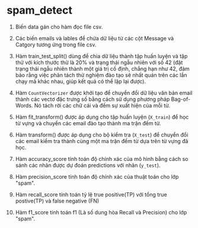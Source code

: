 # spam_detect
1.	Biến data gán cho hàm đọc file csv.
2.	Các biến emails và lables để chứa dữ liệu từ các cột Message và Catgory tương ứng trong file csv.
3. 	Hàm train_test_split() dùng để chia dữ liệu thành tập huấn luyện và tập thử với kích thước thử là 20% và
    trạng thái ngẫu nhiên với số 42 (đặt trạng thái ngẫu nhiên thành một giá trị cố định, chẳng hạn như 42,
	  đảm bảo rằng việc phân tách thử nghiệm đào tạo sẽ nhất quán trên các lần chạy mã khác nhau, giúp kết quả có thể lặp lại được).

4.	Hàm `CountVectorizer` được khởi tạo để chuyển đổi dữ liệu văn bản email thành các vectơ đặc
  	trưng số bằng cách sử dụng phương pháp Bag-of-Words. Nó tách rời các chữ cái và đếm sự xuất
  	hiện của mỗi từ.
5.	Hàm fit_transform() được áp dụng cho tập huấn luyện (`X_train`) để học từ vựng và chuyển các
  	email đào tạo thành ma trận đếm từ.
6.	Hàm transform() được áp dụng cho bộ kiểm tra (`X_test`) để chuyển đổi các email kiểm tra thành
  	cùng một ma trận đếm từ dựa trên từ vựng đã học.
7.	Hàm accuracy_score tính toán độ chính xác của mô hình bằng cách so sánh các nhãn được dự đoán
  	predictions với nhãn (`y_test`).

8.  Hàm precision_score tính toán độ chính xác của thuật toán cho lớp "spam".
10.	Hàm recall_score tính toán tỷ lệ true positive(TP) với tổng true postive(TP) và false negative (FN) 
11.	Hàm f1_score tính toán f1 (Là số dung hòa Recall và Precision) cho lớp "spam".
